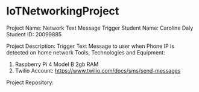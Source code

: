 # IoTNetworkingProject

Project Name: Network Text Message Trigger
Student Name: Caroline Daly 
Student ID: 20099885

Project Description: Trigger Text Message to user when Phone IP is detected on home network
Tools, Technologies and Equipment:
1. Raspberry Pi 4 Model B 2gb RAM
2. Twilio Account: https://www.twilio.com/docs/sms/send-messages

Project Repository: 


